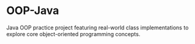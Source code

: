# OOP-Java
Java OOP practice project featuring real-world class implementations to explore core object-oriented programming concepts.
